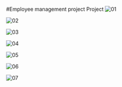 #Employee management project
Project
![01](https://user-images.githubusercontent.com/55236143/114664030-c718cf80-9d18-11eb-9c8c-276246ec75b8.png)

![02](https://user-images.githubusercontent.com/55236143/114664065-d13ace00-9d18-11eb-9144-98ead7275acf.png)

![03](https://user-images.githubusercontent.com/55236143/114664076-d6981880-9d18-11eb-84c1-c5e3686b5bd1.png)

![04](https://user-images.githubusercontent.com/55236143/114664085-d8fa7280-9d18-11eb-8b34-b9deb4b8f943.png)

![05](https://user-images.githubusercontent.com/55236143/114664094-db5ccc80-9d18-11eb-9c0a-d6188843e8e1.png)

![06](https://user-images.githubusercontent.com/55236143/114664105-de57bd00-9d18-11eb-8015-cbcabf288325.png)

![07](https://user-images.githubusercontent.com/55236143/114664122-e1eb4400-9d18-11eb-82cd-f70e07c6cc8d.png)
